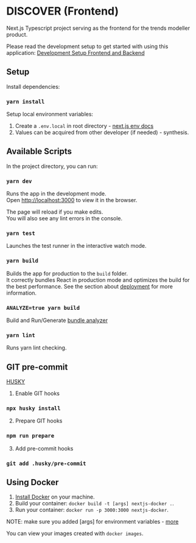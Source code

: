 # DISCOVER (Frontend)

Next.js Typescript project serving as the frontend for the trends modeller product.

Please read the development setup to get started with using this application:
[Development Setup Frontend and Backend](https://synthesis.atlassian.net/wiki/spaces/TM/pages/262162/Development+Setup+Frontend+Backend)

## Setup

Install dependencies:

### `yarn install`

Setup local environment variables:

1. Create a `.env.local` in root directory - [next.js env docs](https://nextjs.org/docs/basic-features/environment-variables)<br />
2. Values can be acquired from other developer (if needed) - synthesis.<br />

## Available Scripts

In the project directory, you can run:

### `yarn dev`

Runs the app in the development mode.<br />
Open [http://localhost:3000](http://localhost:3000) to view it in the browser.

The page will reload if you make edits.<br />
You will also see any lint errors in the console.

### `yarn test`

Launches the test runner in the interactive watch mode.<br />

### `yarn build`

Builds the app for production to the `build` folder.<br />
It correctly bundles React in production mode and optimizes the build for the best performance.
See the section about [deployment](https://facebook.github.io/create-react-app/docs/deployment) for more information.

### `ANALYZE=true yarn build`

Build and Run/Generate [bundle analyzer](https://www.npmjs.com/package/@next/bundle-analyzer)

### `yarn lint`

Runs yarn lint checking.

## GIT pre-commit

[HUSKY](https://typicode.github.io/husky/#/)

1. Enable GIT hooks

### `npx husky install`

2. Prepare GIT hooks

### `npm run prepare`

3. Add pre-commit hooks

### `git add .husky/pre-commit`

## Using Docker

1. [Install Docker](https://docs.docker.com/get-docker/) on your machine.
2. Build your container: `docker build -t [args] nextjs-docker .`.
3. Run your container: `docker run -p 3000:3000 nextjs-docker`.

NOTE: make sure you added [args] for environment variables - [more](https://www.saltycrane.com/blog/2021/04/buildtime-vs-runtime-environment-variables-nextjs-docker/)

You can view your images created with `docker images`.
